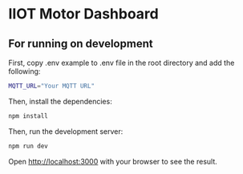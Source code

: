 # IIOT Motor Dashboard

## For running on development

First, copy .env example to .env file in the root directory and add the following:

```bash
MQTT_URL="Your MQTT URL"
```

Then, install the dependencies:

```bash
npm install
```

Then, run the development server:

```bash
npm run dev
```

Open [http://localhost:3000](http://localhost:3000) with your browser to see the result.